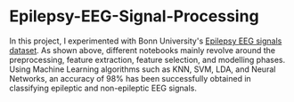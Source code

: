 # Epilepsy-EEG-Signal-Processing

In this project, I experimented with Bonn University's [Epilepsy EEG signals dataset](https://www.ukbonn.org/epileptologie/ag-lehnertz-downloads/). As shown above, different notebooks mainly revolve around the preprocessing, feature extraction, feature selection, and modelling phases. Using Machine Learning algorithms such as KNN, SVM, LDA, and Neural Networks, an accuracy of 98% has been successfully obtained in classifying epileptic and non-epileptic EEG signals.
